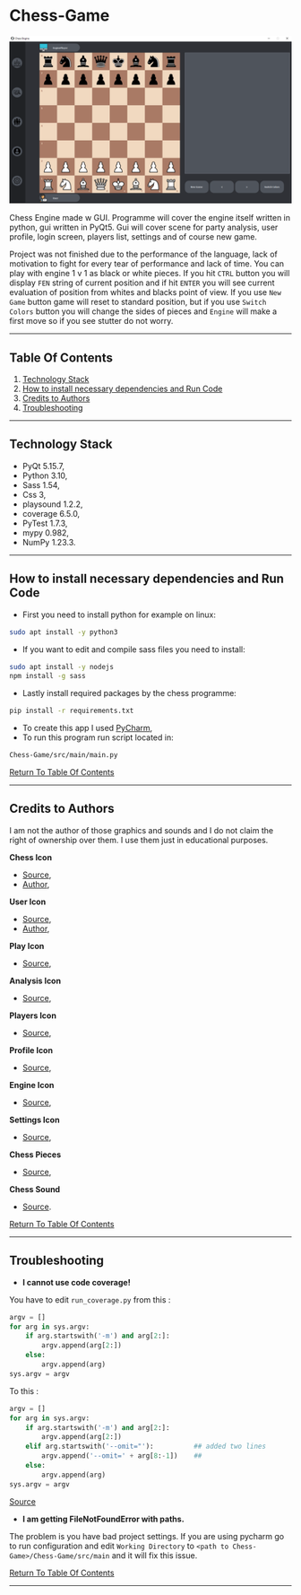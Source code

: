 # Chess-Game
![](./.github/main_page.png)

Chess Engine made w GUI. Programme will cover the engine itself written in python, gui written in PyQt5. Gui will cover
scene for party analysis, user profile, login screen, players list, settings and of course new game.

Project was not finished due to the performance of the language, lack of motivation to fight for every tear of
performance and lack of time. You can play with engine 1 v 1 as black or white pieces. If you hit `CTRL` button you will
display `FEN` string of current position and if hit `ENTER` you will see current evaluation of position from whites and blacks
point of view. If you use `New Game` button game will reset to standard position, but if you use `Switch Colors` button
you will change the sides of pieces and `Engine` will make a first move so if you see stutter do not worry.

***

## Table Of Contents
1. [Technology Stack](#technology-stack)
2. [How to install necessary dependencies and Run Code](#how-to-install-necessary-dependencies)
3. [Credits to Authors](#credits-to-authors)
4. [Troubleshooting](#troubleshooting)

***

## Technology Stack
* PyQt 5.15.7,
* Python 3.10,
* Sass 1.54,
* Css 3,
* playsound 1.2.2,
* coverage 6.5.0,
* PyTest 1.7.3,
* mypy 0.982,
* NumPy 1.23.3.

***

## How to install necessary dependencies and Run Code

* First you need to install python for example on linux:
```bash
sudo apt install -y python3
```
* If you want to edit and compile sass files you need to install:
```bash
sudo apt install -y nodejs
npm install -g sass
```
* Lastly install required packages by the chess programme:
```bash
pip install -r requirements.txt
```
* To create this app I used [PyCharm](https://www.jetbrains.com/pycharm/),
* To run this program run script located in:
```bash
Chess-Game/src/main/main.py
```

[Return To Table Of Contents](#table-of-contents)

***

## Credits to Authors
I am not the author of those graphics and sounds and I do not claim the right of ownership over them. I use them just in
educational purposes.

**Chess Icon**
* [Source](https://www.flaticon.com/free-icon/horse_3637390?term=chess&page=1&position=35&page=1&position=35&related_id=3637390&origin=tag),
* [Author](https://www.flaticon.com/authors/freepik),

**User Icon**
* [Source](https://www.flaticon.com/free-icon/programmer_560277),
* [Author](https://www.flaticon.com/authors/freepik),

**Play Icon**
* [Source](https://www.svgrepo.com/svg/169150/chess),

**Analysis Icon**
* [Source](https://www.svgrepo.com/svg/137390/analysis),

**Players Icon**
* [Source](https://www.svgrepo.com/svg/85514/people-hand-drawn-persons-group),

**Profile Icon**
* [Source](https://www.svgrepo.com/svg/315765/profile),

**Engine Icon**
* [Source](https://www.svgrepo.com/svg/3999/computer),

**Settings Icon**
* [Source](https://www.svgrepo.com/svg/13646/settings),

**Chess Pieces**
* [Source](https://commons.wikimedia.org/wiki/Category:SVG_chess_pieces),

**Chess Sound**
* [Source](https://github.com/lichess-org/lila/tree/38bfadac3e319516341771086e8edc594d4d4b07).

[Return To Table Of Contents](#table-of-contents)

***

## Troubleshooting
* **I cannot use code coverage!**

You have to edit `run_coverage.py` from this :
```python
argv = []
for arg in sys.argv:
    if arg.startswith('-m') and arg[2:]:
        argv.append(arg[2:])
    else:
        argv.append(arg)
sys.argv = argv
```

To this :
```python
argv = []
for arg in sys.argv:
    if arg.startswith('-m') and arg[2:]:
        argv.append(arg[2:])
    elif arg.startswith('--omit="'):          ## added two lines
        argv.append('--omit=' + arg[8:-1])    ##
    else:
        argv.append(arg)
sys.argv = argv
```
[Source](https://youtrack.jetbrains.com/issue/PY-48213)

* **I am getting FileNotFoundError with paths.** 

The problem is you have bad project settings. If you are using pycharm go to run configuration
and edit `Working Directory` to `<path to Chess-Game>/Chess-Game/src/main` and it will fix this issue.

[Return To Table Of Contents](#table-of-contents)

***
